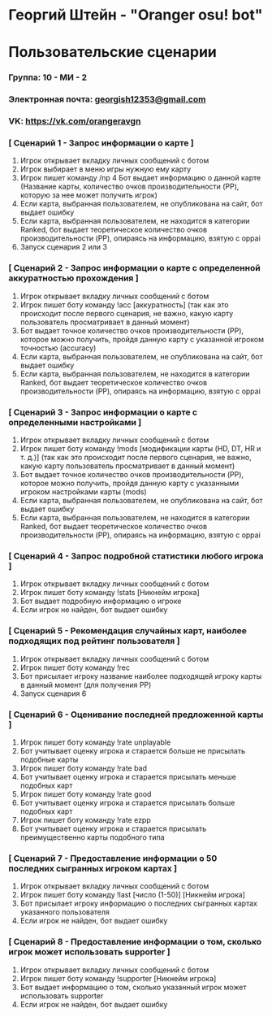 # Георгий Штейн - "Oranger osu! bot"
# Пользовательские сценарии

### Группа: 10 - МИ - 2
### Электронная почта: georgish12353@gmail.com
### VK: https://vk.com/orangeravgn


### [ Сценарий 1 - Запрос информации о карте ]

1. Игрок открывает вкладку личных сообщений с ботом
2. Игрок выбирает в меню игры нужную ему карту
3. Игрок пишет команду /np 
4  Бот выдает информацию о данной карте (Название карты, количество очков производительности (PP), которую за нее может получить игрок)
5. Если карта, выбранная пользователем, не опубликована на сайт, бот выдает ошибку
6. Если карта, выбранная пользователем, не находится в категории Ranked, бот выдает теоретическое количество очков производительности (PP), опираясь на информацию, взятую с oppai 
7. Запуск сценария 2 или 3

### [ Сценарий 2 - Запрос информации о карте с определенной аккуратностью прохождения ]

1. Игрок открывает вкладку личных сообщений с ботом
2. Игрок пишет боту команду !acc [аккуратность] (так как это происходит после первого сценария, не важно, какую карту пользователь просматривает в данный момент)
3. Бот выдает точное количество очков производительности (PP), которое можно получить, пройдя данную карту с указанной игроком точностью (accuracy)
4. Если карта, выбранная пользователем, не опубликована на сайт, бот выдает ошибку
5. Если карта, выбранная пользователем, не находится в категории Ranked, бот выдает теоретическое количество очков производительности (PP), опираясь на информацию, взятую с oppai 

### [ Сценарий 3 - Запрос информации о карте с определенными настройками ]

1. Игрок открывает вкладку личных сообщений с ботом
2. Игрок пишет боту команду !mods [модификации карты (HD, DT, HR и т. д.)] (так как это происходит после первого сценария, не важно, какую карту пользователь просматривает в данный момент)
3. Бот выдает точное количество очков производительности (PP), которое можно получить, пройдя данную карту с указанными игроком настройками карты (mods)
4. Если карта, выбранная пользователем, не опубликована на сайт, бот выдает ошибку
5. Если карта, выбранная пользователем, не находится в категории Ranked, бот выдает теоретическое количество очков производительности (PP), опираясь на информацию, взятую с oppai 

### [ Сценарий 4 - Запрос подробной статистики любого игрока ]

1. Игрок открывает вкладку личных сообщений с ботом
2. Игрок пишет боту команду !stats [Никнейм игрока]
3. Бот выдает подробную информацию о игроке
4. Если игрок не найден, бот выдает ошибку

### [ Сценарий 5 - Рекомендация случайных карт, наиболее подходящих под рейтинг пользователя ]

1. Игрок открывает вкладку личных сообщений с ботом
2. Игрок пишет боту команду !rec
3. Бот присылает игроку название наиболее подходящей игроку карты в данный момент (для получения PP)
4. Запуск сценария 6

### [ Сценарий 6 - Оценивание последней предложенной карты ]

1. Игрок пишет боту команду !rate unplayable
2. Бот учитывает оценку игрока и старается больше не присылать подобные карты
3. Игрок пишет боту команду !rate bad
4. Бот учитывает оценку игрока и старается присылать меньше подобных карт
5. Игрок пишет боту команду !rate good
6. Бот учитывает оценку игрока и старается присылать больше подобных карт
7. Игрок пишет боту команду !rate ezpp
8. Бот учитывает оценку игрока и старается присылать преимущественно карты подобного типа

### [ Сценарий 7 - Предоставление информации о 50 последних сыгранных игроком картах ]

1. Игрок открывает вкладку личных сообщений с ботом
2. Игрок пишет боту команду !last [число (1-50)] [Никнейм игрока]
3. Бот присылает игроку информацию о последних сыгранных картах указанного пользователя
4. Если игрок не найден, бот выдает ошибку

### [ Сценарий 8 - Предоставление информации о том, сколько игрок может использовать supporter ]

1. Игрок открывает вкладку личных сообщений с ботом
2. Игрок пишет боту команду !supporter [Никнейм игрока]
3. Бот выдает информацию о том, сколько указанный игрок может использовать supporter
4. Если игрок не найден, бот выдает ошибку

